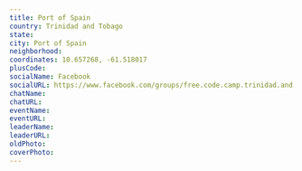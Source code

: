 ```yaml
---
title: Port of Spain
country: Trinidad and Tobago
state: 
city: Port of Spain
neighborhood: 
coordinates: 10.657268, -61.518017
plusCode:
socialName: Facebook
socialURL: https://www.facebook.com/groups/free.code.camp.trinidad.and.tobago
chatName:
chatURL:
eventName:
eventURL:
leaderName:
leaderURL:
oldPhoto: 
coverPhoto:
---
```

